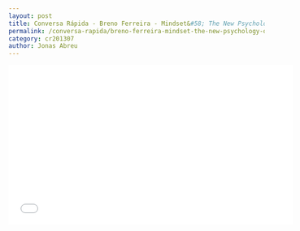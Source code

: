 ```yaml
---
layout: post
title: Conversa Rápida - Breno Ferreira - Mindset&#58; The New Psychology Of Success
permalink: /conversa-rapida/breno-ferreira-mindset-the-new-psychology-of-success
category: cr201307
author: Jonas Abreu
---
```


<iframe width="560" height="315" src="//www.youtube.com/embed/Zvn7aBRqdrw" frameborder="0" allowfullscreen></iframe>

